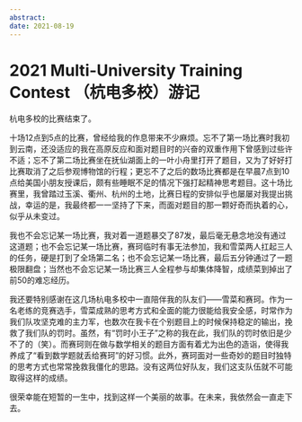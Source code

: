 ```yaml
---
abstract: 
date: 2021-08-19
---
```


# 2021 Multi-University Training Contest （杭电多校）游记

杭电多校的比赛结束了。

十场12点到5点的比赛，曾经给我的作息带来不少麻烦。忘不了第一场比赛时我初到云南，还没适应的我在高原反应和面对题目时的兴奋的双重作用下曾感到过些许不适；忘不了第二场比赛坐在抚仙湖面上的一叶小舟里打开了题目，又为了好好打比赛取消了之后参观博物馆的行程；更忘不了之后的数场比赛都是在早晨7点到10点给美国小朋友授课后，颇有些睡眠不足的情况下强打起精神思考题目。这十场比赛里，我曾踏过玉溪、衢州、杭州的土地，比赛日程的安排似乎也屡屡对我提出挑战，幸运的是，我最终都一一坚持了下来，而面对题目的那一颗好奇而执着的心，似乎从未变过。

我也不会忘记某一场比赛，我对着一道题暴交了87发，最后毫无悬念地没有通过这道题；也不会忘记某一场比赛，赛珂临时有事无法参加，我和雪菜两人扛起三人的任务，硬是打到了全场第二名；也不会忘记某一场比赛，最后五分钟通过了一题极限翻盘；当然也不会忘记某一场比赛三人全程参与却集体降智，成绩菜到掉出了前50的难忘经历。

我还要特别感谢在这几场杭电多校中一直陪伴我的队友们——雪菜和赛珂。作为一名老练的竞赛选手，雪菜成熟的思考方式和全面的能力很能给我安全感，时常作为我们队攻坚克难的主力军，也数次在我卡在个别题目上的时候保持稳定的输出，挽救了我们队的罚时。虽然，有“罚时小王子”之称的我在此，我们队的罚时依旧是少不了的（笑）。而赛珂则在做与数学相关的题目方面有着尤为出色的造诣，使得我养成了“看到数学题就丢给赛珂”的好习惯。此外，赛珂面对一些奇妙的题目时独特的思考方式也常常挽救我僵化的思路。没有这两位好队友，我们这支队伍就不可能取得这样的成绩。

很荣幸能在短暂的一生中，找到这样一个美丽的故事。在未来，我依然会一直走下去。